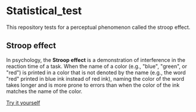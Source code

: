 # Statistical_test
This repository tests for a perceptual phenomenon called the stroop effect.

## Stroop effect

In psychology, the **Stroop effect** is a demonstration of interference in the reaction time of a task. When the name of a color (e.g., "blue", "green", or "red") is printed in a color that is not denoted by the name (e.g., the word "red" printed in blue ink instead of red ink), naming the color of the word takes longer and is more prone to errors than when the color of the ink matches the name of the color.

[Try it yourself](https://faculty.washington.edu/chudler/java/ready.html)

